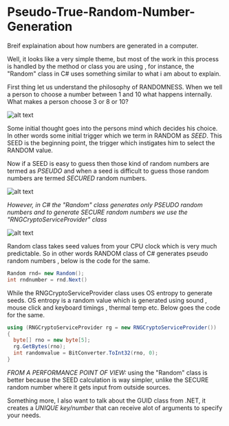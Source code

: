 # Pseudo-True-Random-Number-Generation
Breif explaination about how numbers are generated in a computer.

Well, it looks like a very simple theme, but most of the work in this process is handled by the method or class you are using , for instance, the "Random" class in C# uses something similar to what i am about to explain.

First thing let us understand the philosophy of RANDOMNESS. When we tell a person to choose a number between 1 and 10 what happens internally. What makes a person choose 3 or 8 or 10?

![alt text](https://i.stack.imgur.com/nsoQL.png)

Some initial thought goes into the persons mind which decides his choice. In other words some initial trigger which we term in RANDOM as *SEED*. This SEED is the beginning point, the trigger which instigates him to select the RANDOM value.

Now if a SEED is easy to guess then those kind of random numbers are termed as *PSEUDO* and when a seed is difficult to guess those random numbers are termed *SECURED* random numbers. 

![alt text](https://i.stack.imgur.com/vQ9y5.png)

*However, in C# the "Random" class generates only PSEUDO random numbers and to generate SECURE random numbers we use the "RNGCryptoServiceProvider" class*

![alt text](https://i.stack.imgur.com/JJ93T.png)

Random class takes seed values from your CPU clock which is very much predictable. So in other words RANDOM class of C# generates pseudo random numbers , below is the code for the same.
```C#
Random rnd= new Random();
int rndnumber = rnd.Next()
```
While the RNGCryptoServiceProvider class uses OS entropy to generate seeds. OS entropy is a random value which is generated using sound , mouse click and keyboard timings , thermal temp etc. Below goes the code for the same.
```C#
using (RNGCryptoServiceProvider rg = new RNGCryptoServiceProvider()) 
{ 
  byte[] rno = new byte[5];    
  rg.GetBytes(rno);    
  int randomvalue = BitConverter.ToInt32(rno, 0); 
}
```

*FROM A PERFORMANCE POINT OF VIEW:* using the "Random" class is better because the SEED calculation is way simpler, unlike the SECURE random number where it gets input from outside sources.

Something more, I also want to talk about the GUID class from .NET, it creates a *UNIQUE key/number* that can receive alot of arguments to specify your needs.

